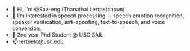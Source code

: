 - 👋 Hi, I’m @Sav-eng (Thanathai Lertpetchpun)
- 👀 I’m interested in speech processing -- speech emotion recognition, speaker verification, anti-spoofing, text-to-speech, and voice conversion.
- 🌱 2nd year Phd Student @ USC SAIL
- 📫 lertpetc@usc.edu

<!---
Sav-eng/Sav-eng is a ✨ special ✨ repository because its `README.md` (this file) appears on your GitHub profile.
You can click the Preview link to take a look at your changes.
--->
